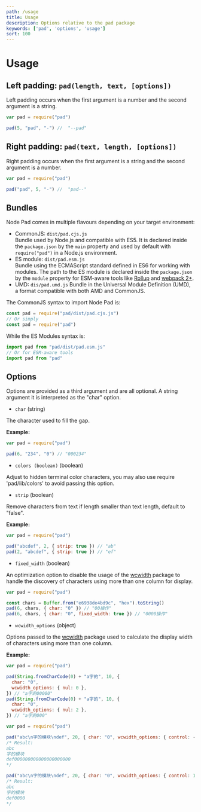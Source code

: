 ```yaml
---
path: /usage
title: Usage
description: Options relative to the pad package
keywords: ['pad', 'options', 'usage']
sort: 100
---
```


# Usage

## Left padding: `pad(length, text, [options])`

Left padding occurs when the first argument is a number and the second argument is a string.

```js
var pad = require("pad")

pad(5, "pad", "-") //  "--pad"
```

## Right padding: `pad(text, length, [options])`

Right padding occurs when the first argument is a string and the second argument is a number.

```js
var pad = require("pad")

pad("pad", 5, "-") //  "pad--"
```

## Bundles

Node Pad comes in multiple flavours depending on your target environment:

* CommonJS: `dist/pad.cjs.js`   
  Bundle used by Node.js and compatible with ES5. It is declared inside the `package.json` by the `main` property and used by default with `require("pad")` in a Node.js environment.
* ES module: `dist/pad.esm.js`   
  Bundle using the ECMAScript standard defined in ES6 for working with modules. The path to the ES module is declared inside the `package.json` by the `module` property for ESM-aware tools like [Rollup](https://rollupjs.org) and [webpack 2+](https://webpack.js.org/).
* UMD: `dis/pad.umd.js`
  Bundle in the Universal Module Definition (UMD), a format compatible with both AMD and CommonJS.

The CommonJS syntax to import Node Pad is:

```js
const pad = require("pad/dist/pad.cjs.js")
// Or simply
const pad = require("pad")
```

While the ES Modules syntax is:

```js
import pad from "pad/dist/pad.esm.js"
// Or for ESM-aware tools
import pad from "pad"
```

## Options

Options are provided as a third argument and are all optional. A string argument it is interpreted as the "char" option.

* `char` (string)

The character used to fill the gap.

**Example:**

```js
var pad = require("pad")

pad(6, "234", "0") // "000234"
```

* `colors (boolean)` (boolean)

Adjust to hidden terminal color characters, you may also use require 'pad/lib/colors' to avoid passing this option.

* `strip` (boolean)

Remove characters from text if length smaller than text length, default to "false".

**Example:**

```js
var pad = require("pad")

pad("abcdef", 2, { strip: true }) // "ab"
pad(2, "abcdef", { strip: true }) // "ef"
```

* `fixed_width` (boolean)

An optimization option to disable the usage of the [wcwidth](https://www.npmjs.com/package/wcwidth) package to handle the discovery of characters using more than one column for display.

```js
var pad = require("pad")

const chars = Buffer.from("e6938de4bd9c", "hex").toString()
pad(6, chars, { char: "0" }) // "00操作"
pad(6, chars, { char: "0", fixed_width: true }) // "0000操作"
```

* `wcwidth_options` (object)

Options passed to the [wcwidth](https://www.npmjs.com/package/wcwidth) package used to calculate the display width of characters using more than one column.

**Example:**

```js
var pad = require("pad")

pad(String.fromCharCode(0) + "a字的", 10, {
  char: "0",
  wcwidth_options: { nul: 0 },
}) // "a字的00000"
pad(String.fromCharCode(0) + "a字的", 10, {
  char: "0",
  wcwidth_options: { nul: 2 },
}) // "a字的000"
```

```js
var pad = require("pad")

pad("abc\n字的模块\ndef", 20, { char: "0", wcwidth_options: { control: -1 } })
/* Result:
abc
字的模块
def000000000000000000000
*/

pad("abc\n字的模块\ndef", 20, { char: "0", wcwidth_options: { control: 1 } })
/* Result:
abc
字的模块
def0000
*/
```
